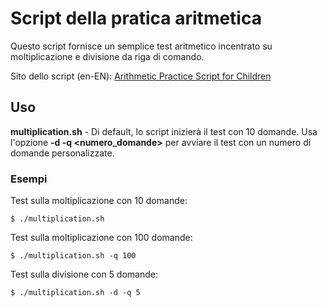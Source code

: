 # Script della pratica aritmetica
Questo script fornisce un semplice test aritmetico incentrato su moltiplicazione e divisione da riga di comando.

Sito dello script (en-EN): [Arithmetic Practice Script for Children](https://linuxconfig.org/children-multiplication-tables-practice-test-with-bash-script-on-linux)

## Uso
**multiplication.sh** - Di default, lo script inizierà il test con 10 domande. 
Usa l'opzione **-d -q <numero_domande>** per avviare il test con un numero di domande personalizzate.

### Esempi
Test sulla moltiplicazione con 10 domande:
```
$ ./multiplication.sh
```
Test sulla moltiplicazione con 100 domande:
```
$ ./multiplication.sh -q 100
```
Test sulla divisione con 5 domande:
```
$ ./multiplication.sh -d -q 5
```
